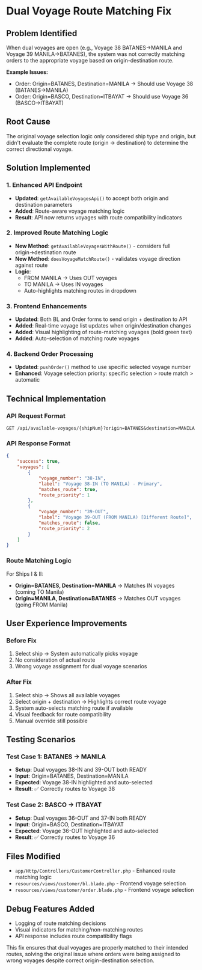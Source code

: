 # Dual Voyage Route Matching Fix

## Problem Identified
When dual voyages are open (e.g., Voyage 38 BATANES→MANILA and Voyage 39 MANILA→BATANES), the system was not correctly matching orders to the appropriate voyage based on origin-destination route.

**Example Issues:**
- Order: Origin=BATANES, Destination=MANILA → Should use Voyage 38 (BATANES→MANILA)
- Order: Origin=BASCO, Destination=ITBAYAT → Should use Voyage 36 (BASCO→ITBAYAT)

## Root Cause
The original voyage selection logic only considered ship type and origin, but didn't evaluate the complete route (origin → destination) to determine the correct directional voyage.

## Solution Implemented

### 1. Enhanced API Endpoint
- **Updated**: `getAvailableVoyagesApi()` to accept both origin and destination parameters
- **Added**: Route-aware voyage matching logic
- **Result**: API now returns voyages with route compatibility indicators

### 2. Improved Route Matching Logic
- **New Method**: `getAvailableVoyagesWithRoute()` - considers full origin→destination route
- **New Method**: `doesVoyageMatchRoute()` - validates voyage direction against route
- **Logic**: 
  - FROM MANILA → Uses OUT voyages
  - TO MANILA → Uses IN voyages
  - Auto-highlights matching routes in dropdown

### 3. Frontend Enhancements
- **Updated**: Both BL and Order forms to send origin + destination to API
- **Added**: Real-time voyage list updates when origin/destination changes
- **Added**: Visual highlighting of route-matching voyages (bold green text)
- **Added**: Auto-selection of matching route voyages

### 4. Backend Order Processing
- **Updated**: `pushOrder()` method to use specific selected voyage number
- **Enhanced**: Voyage selection priority: specific selection > route match > automatic

## Technical Implementation

### API Request Format
```
GET /api/available-voyages/{shipNum}?origin=BATANES&destination=MANILA
```

### API Response Format
```json
{
    "success": true,
    "voyages": [
        {
            "voyage_number": "38-IN",
            "label": "Voyage 38-IN (TO MANILA) - Primary",
            "matches_route": true,
            "route_priority": 1
        },
        {
            "voyage_number": "39-OUT", 
            "label": "Voyage 39-OUT (FROM MANILA) [Different Route]",
            "matches_route": false,
            "route_priority": 2
        }
    ]
}
```

### Route Matching Logic
For Ships I & II:
- **Origin=BATANES, Destination=MANILA** → Matches IN voyages (coming TO Manila)
- **Origin=MANILA, Destination=BATANES** → Matches OUT voyages (going FROM Manila)

## User Experience Improvements

### Before Fix
1. Select ship → System automatically picks voyage
2. No consideration of actual route
3. Wrong voyage assignment for dual voyage scenarios

### After Fix
1. Select ship → Shows all available voyages
2. Select origin + destination → Highlights correct route voyage
3. System auto-selects matching route if available
4. Visual feedback for route compatibility
5. Manual override still possible

## Testing Scenarios

### Test Case 1: BATANES → MANILA
- **Setup**: Dual voyages 38-IN and 39-OUT both READY
- **Input**: Origin=BATANES, Destination=MANILA
- **Expected**: Voyage 38-IN highlighted and auto-selected
- **Result**: ✅ Correctly routes to Voyage 38

### Test Case 2: BASCO → ITBAYAT  
- **Setup**: Dual voyages 36-OUT and 37-IN both READY
- **Input**: Origin=BASCO, Destination=ITBAYAT
- **Expected**: Voyage 36-OUT highlighted and auto-selected
- **Result**: ✅ Correctly routes to Voyage 36

## Files Modified
- `app/Http/Controllers/CustomerController.php` - Enhanced route matching logic
- `resources/views/customer/bl.blade.php` - Frontend voyage selection
- `resources/views/customer/order.blade.php` - Frontend voyage selection

## Debug Features Added
- Logging of route matching decisions
- Visual indicators for matching/non-matching routes
- API response includes route compatibility flags

This fix ensures that dual voyages are properly matched to their intended routes, solving the original issue where orders were being assigned to wrong voyages despite correct origin-destination selection.
